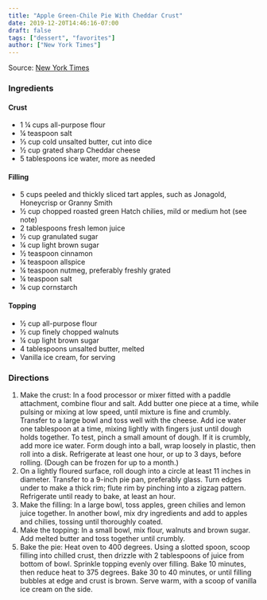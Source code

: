 ```yaml
---
title: "Apple Green-Chile Pie With Cheddar Crust"
date: 2019-12-20T14:46:16-07:00
draft: false
tags: ["dessert", "favorites"]
author: ["New York Times"]
---
```


Source: [New York Times](https://cooking.nytimes.com/recipes/1014112-apple-green-chile-pie-with-cheddar-crust)

### Ingredients

#### Crust

- 1 ¼ cups all-purpose flour
- ¼ teaspoon salt
- ⅓ cup cold unsalted butter, cut into dice
- ½ cup grated sharp Cheddar cheese
- 5 tablespoons ice water, more as needed

#### Filling 

- 5 cups peeled and thickly sliced tart apples, such as Jonagold, Honeycrisp or Granny Smith
- ½ cup chopped roasted green Hatch chilies, mild or medium hot (see note)
- 2 tablespoons fresh lemon juice
- ½ cup granulated sugar
- ¼ cup light brown sugar
- ½ teaspoon cinnamon
- ¼ teaspoon allspice
- ¼ teaspoon nutmeg, preferably freshly grated
- ¼ teaspoon salt
- ¼ cup cornstarch

#### Topping

- ½ cup all-purpose flour
- ½ cup finely chopped walnuts
- ¼ cup light brown sugar
- 4 tablespoons unsalted butter, melted
- Vanilla ice cream, for serving

### Directions

1. Make the crust: In a food processor or mixer fitted with a paddle attachment, combine flour and salt. Add butter one piece at a time, while pulsing or mixing at low speed, until mixture is fine and crumbly. Transfer to a large bowl and toss well with the cheese. Add ice water one tablespoon at a time, mixing lightly with fingers just until dough holds together. To test, pinch a small amount of dough. If it is crumbly, add more ice water. Form dough into a ball, wrap loosely in plastic, then roll into a disk. Refrigerate at least one hour, or up to 3 days, before rolling. (Dough can be frozen for up to a month.)
1. On a lightly floured surface, roll dough into a circle at least 11 inches in diameter. Transfer to a 9-inch pie pan, preferably glass. Turn edges under to make a thick rim; flute rim by pinching into a zigzag pattern. Refrigerate until ready to bake, at least an hour.
1. Make the filling: In a large bowl, toss apples, green chilies and lemon juice together. In another bowl, mix dry ingredients and add to apples and chilies, tossing until thoroughly coated.
1. Make the topping: In a small bowl, mix flour, walnuts and brown sugar. Add melted butter and toss together until crumbly.
1. Bake the pie: Heat oven to 400 degrees. Using a slotted spoon, scoop filling into chilled crust, then drizzle with 2 tablespoons of juice from bottom of bowl. Sprinkle topping evenly over filling. Bake 10 minutes, then reduce heat to 375 degrees. Bake 30 to 40 minutes, or until filling bubbles at edge and crust is brown. Serve warm, with a scoop of vanilla ice cream on the side.
